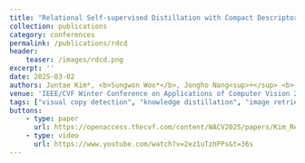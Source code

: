 ```yaml
---
title: "Relational Self-supervised Distillation with Compact Descriptors for Image Copy Detection"
collection: publications
category: conferences
permalink: /publications/rdcd
header:
    teaser: /images/rdcd.png
excerpt: ''
date: 2025-03-02
authors: Juntae Kim*, <b>Sungwon Woo*</b>, Jongho Nang<sup>+</sup> <b>(co-first author)</b>"
venue: 'IEEE/CVF Winter Conference on Applications of Computer Vision 2025 (WACV25)'
tags: ["visual copy detection", "knowledge distillation", "image retrieval"]
buttons:
    - type: paper
      url: https://openaccess.thecvf.com/content/WACV2025/papers/Kim_Relational_Self-Supervised_Distillation_with_Compact_Descriptors_for_Image_Copy_Detection_WACV_2025_paper.pdf
    - type: video
      url: https://www.youtube.com/watch?v=2ez1uTzhPPs&t=36s
---
```

